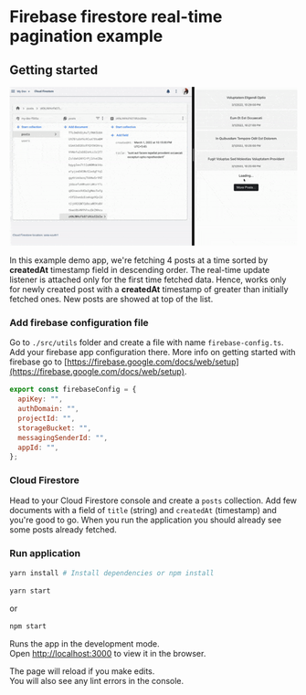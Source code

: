 # Firebase firestore real-time pagination example

## Getting started

<div>
  
  ![](./demo.gif)
  
</div>

In this example demo app, we're fetching 4 posts at a time sorted by **createdAt** timestamp field in descending order. The real-time update listener is attached only for the first time fetched data. Hence, works only for newly created post with a **createdAt** timestamp of greater than initially fetched ones. New posts are showed at top of the list.

### Add firebase configuration file

Go to `./src/utils` folder and create a file with name `firebase-config.ts`. Add your firebase app configuration there. More info on getting started with firebase go to [https://firebase.google.com/docs/web/setup](https://firebase.google.com/docs/web/setup).

```js
export const firebaseConfig = {
  apiKey: "",
  authDomain: "",
  projectId: "",
  storageBucket: "",
  messagingSenderId: "",
  appId: "",
};
```

### Cloud Firestore

Head to your Cloud Firestore console and create a `posts` collection. Add few documents with a field of `title` (string) and `createdAt` (timestamp) and you're good to go. When you run the application you should already see some posts already fetched.

### Run application

```sh
yarn install # Install dependencies or npm install
```

```sh
yarn start
```

or

```sh
npm start
```

Runs the app in the development mode.\
Open [http://localhost:3000](http://localhost:3000) to view it in the browser.

The page will reload if you make edits.\
You will also see any lint errors in the console.

